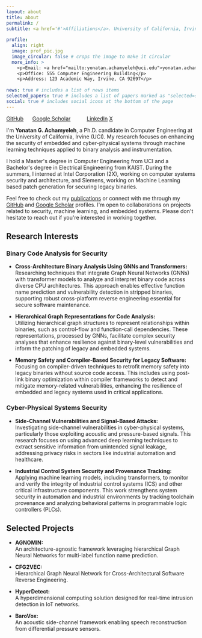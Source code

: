 ```yaml
---
layout: about
title: about
permalink: /
subtitle: <a href='#'>Affiliations</a>. University of California, Irvine. [GitHub](https://github.com/emegua). [Google Scholar](https://scholar.google.com/citations?user=_5z8U80AAAAJ). "Innovating Security in Cyber-Physical Systems."
  
profile:
  align: right
  image: prof_pic.jpg
  image_circular: false # crops the image to make it circular
  more_info: >
    <p>Email: <a href="mailto:yonatan.achamyeleh@uci.edu">yonatan.achamyeleh@uci.edu</a></p>
    <p>Office: 555 Computer Engineering Building</p>
    <p>Address: 123 Academic Way, Irvine, CA 92697</p>
    
news: true # includes a list of news items
selected_papers: true # includes a list of papers marked as "selected={true}"
social: true # includes social icons at the bottom of the page
---
```

  
[GitHub](https://github.com/emegua) &nbsp;&nbsp;&nbsp;&nbsp; [Google Scholar](https://scholar.google.com/citations?user=_5z8U80AAAAJ) &nbsp;&nbsp;&nbsp;&nbsp; &nbsp;&nbsp;&nbsp;&nbsp; [LinkedIn](https://www.linkedin.com/in/yonatan-g-achamyeleh-47310414a/) [X](https://x.com/YonatanGizachew) 


I'm **Yonatan G. Achamyeleh**, a Ph.D. candidate in Computer Engineering at the University of California, Irvine (UCI). My research focuses on enhancing the security of embedded and cyber-physical systems through machine learning techniques applied to binary analysis and instrumentation.

I hold a Master's degree in Computer Engineering from UCI and a Bachelor's degree in Electrical Engineering from KAIST. During the summers, I interned at Intel Corporation (2X), working on computer systems security and architecture, and Siemens, working on Machine Learning based patch generation for securing legacy binaries.

Feel free to check out my [publications](/publications/) or connect with me through my [GitHub](https://github.com/emegua) and [Google Scholar](https://scholar.google.com/citations?user=_5z8U80AAAAJ) profiles. I'm open to collaborations on projects related to security, machine learning, and embedded systems. Please don't hesitate to reach out if you're interested in working together.

## Research Interests

### Binary Code Analysis for Security

- **Cross-Architecture Binary Analysis Using GNNs and Transformers:**  
  Researching techniques that integrate Graph Neural Networks (GNNs) with transformer models to analyze and interpret binary code across diverse CPU architectures. This approach enables effective function name prediction and vulnerability detection in stripped binaries, supporting robust cross-platform reverse engineering essential for secure software maintenance.

- **Hierarchical Graph Representations for Code Analysis:**  
  Utilizing hierarchical graph structures to represent relationships within binaries, such as control-flow and function-call dependencies. These representations, processed by GNNs, facilitate complex security analyses that enhance resilience against binary-level vulnerabilities and inform the patching of legacy and embedded systems.

- **Memory Safety and Compiler-Based Security for Legacy Software:**  
  Focusing on compiler-driven techniques to retrofit memory safety into legacy binaries without source code access. This includes using post-link binary optimization within compiler frameworks to detect and mitigate memory-related vulnerabilities, enhancing the resilience of embedded and legacy systems used in critical applications.

### Cyber-Physical Systems Security

- **Side-Channel Vulnerabilities and Signal-Based Attacks:**  
  Investigating side-channel vulnerabilities in cyber-physical systems, particularly those exploiting acoustic and pressure-based signals. This research focuses on using advanced deep learning techniques to extract sensitive information from unintended signal leakage, addressing privacy risks in sectors like industrial automation and healthcare.

- **Industrial Control System Security and Provenance Tracking:**  
  Applying machine learning models, including transformers, to monitor and verify the integrity of industrial control systems (ICS) and other critical infrastructure components. This work strengthens system security in automation and industrial environments by tracking toolchain provenance and analyzing behavioral patterns in programmable logic controllers (PLCs).

## Selected Projects

- **AGNOMIN:**  
  An architecture-agnostic framework leveraging hierarchical Graph Neural Networks for multi-label function name prediction.

- **CFG2VEC:**  
  Hierarchical Graph Neural Network for Cross-Architectural Software Reverse Engineering.

- **HyperDetect:**  
  A hyperdimensional computing solution designed for real-time intrusion detection in IoT networks.

- **BaroVox:**  
  An acoustic side-channel framework enabling speech reconstruction from differential pressure sensors.

